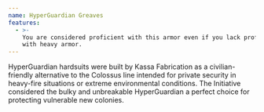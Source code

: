 ```yaml
---
name: HyperGuardian Greaves
features:
  - >-
    You are considered proficient with this armor even if you lack proficiency
    with heavy armor.
---
```

HyperGuardian hardsuits were built by Kassa Fabrication as a civilian-friendly alternative to the 
Colossus line intended for private security in heavy-fire situations or extreme environmental 
conditions. The Initiative considered the bulky and unbreakable HyperGuardian a perfect choice for 
protecting vulnerable new colonies.